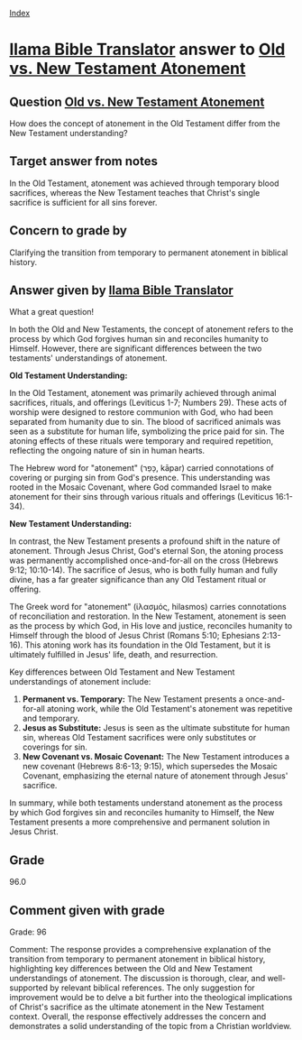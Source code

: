 
[Index](../../index.md)
# [llama Bible Translator](../../answering_models/llama_Bible_Translator.md) answer to [Old vs. New Testament Atonement](../../questions/Old_vs._New_Testament_Atonement.md)

## Question [Old vs. New Testament Atonement](../../questions/Old_vs._New_Testament_Atonement.md)
How does the concept of atonement in the Old Testament differ from the New Testament understanding?

## Target answer from notes
In the Old Testament, atonement was achieved through temporary blood sacrifices, whereas the New Testament teaches that Christ's single sacrifice is sufficient for all sins forever.

## Concern to grade by
Clarifying the transition from temporary to permanent atonement in biblical history.

## Answer given by [llama Bible Translator](../../answering_models/llama_Bible_Translator.md)
What a great question!

In both the Old and New Testaments, the concept of atonement refers to the process by which God forgives human sin and reconciles humanity to Himself. However, there are significant differences between the two testaments' understandings of atonement.

**Old Testament Understanding:**

In the Old Testament, atonement was primarily achieved through animal sacrifices, rituals, and offerings (Leviticus 1-7; Numbers 29). These acts of worship were designed to restore communion with God, who had been separated from humanity due to sin. The blood of sacrificed animals was seen as a substitute for human life, symbolizing the price paid for sin. The atoning effects of these rituals were temporary and required repetition, reflecting the ongoing nature of sin in human hearts.

The Hebrew word for "atonement" (כָּפַר, kāpar) carried connotations of covering or purging sin from God's presence. This understanding was rooted in the Mosaic Covenant, where God commanded Israel to make atonement for their sins through various rituals and offerings (Leviticus 16:1-34).

**New Testament Understanding:**

In contrast, the New Testament presents a profound shift in the nature of atonement. Through Jesus Christ, God's eternal Son, the atoning process was permanently accomplished once-and-for-all on the cross (Hebrews 9:12; 10:10-14). The sacrifice of Jesus, who is both fully human and fully divine, has a far greater significance than any Old Testament ritual or offering.

The Greek word for "atonement" (ἱλασμός, hilasmos) carries connotations of reconciliation and restoration. In the New Testament, atonement is seen as the process by which God, in His love and justice, reconciles humanity to Himself through the blood of Jesus Christ (Romans 5:10; Ephesians 2:13-16). This atoning work has its foundation in the Old Testament, but it is ultimately fulfilled in Jesus' life, death, and resurrection.

Key differences between Old Testament and New Testament understandings of atonement include:

1. **Permanent vs. Temporary:** The New Testament presents a once-and-for-all atoning work, while the Old Testament's atonement was repetitive and temporary.
2. **Jesus as Substitute:** Jesus is seen as the ultimate substitute for human sin, whereas Old Testament sacrifices were only substitutes or coverings for sin.
3. **New Covenant vs. Mosaic Covenant:** The New Testament introduces a new covenant (Hebrews 8:6-13; 9:15), which supersedes the Mosaic Covenant, emphasizing the eternal nature of atonement through Jesus' sacrifice.

In summary, while both testaments understand atonement as the process by which God forgives sin and reconciles humanity to Himself, the New Testament presents a more comprehensive and permanent solution in Jesus Christ.

## Grade
96.0

## Comment given with grade
Grade: 96

Comment: The response provides a comprehensive explanation of the transition from temporary to permanent atonement in biblical history, highlighting key differences between the Old and New Testament understandings of atonement. The discussion is thorough, clear, and well-supported by relevant biblical references. The only suggestion for improvement would be to delve a bit further into the theological implications of Christ's sacrifice as the ultimate atonement in the New Testament context. Overall, the response effectively addresses the concern and demonstrates a solid understanding of the topic from a Christian worldview.
